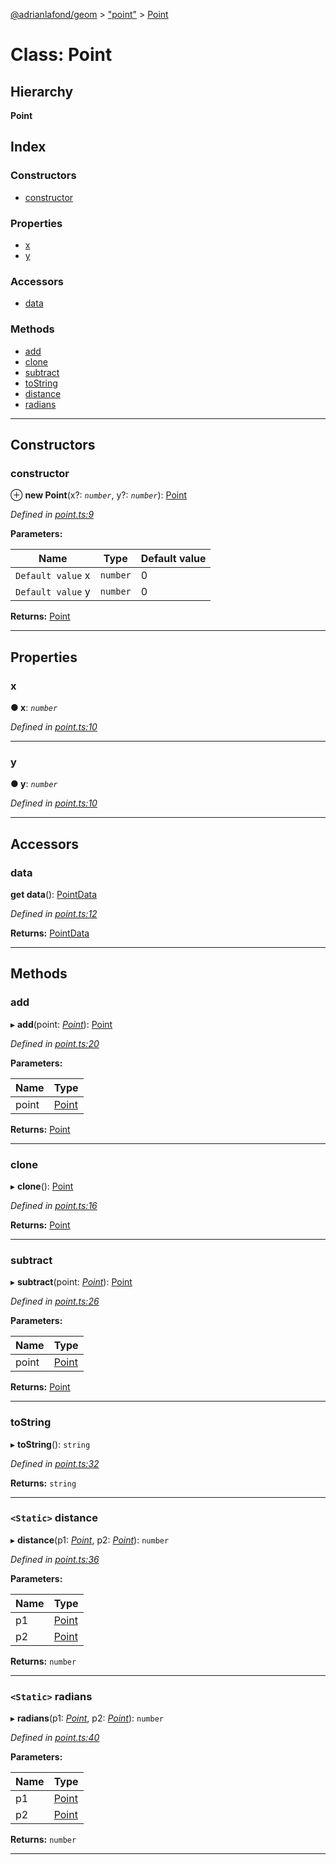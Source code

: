 [@adrianlafond/geom](../README.md) > ["point"](../modules/_point_.md) > [Point](../classes/_point_.point.md)

# Class: Point

## Hierarchy

**Point**

## Index

### Constructors

* [constructor](_point_.point.md#constructor)

### Properties

* [x](_point_.point.md#x)
* [y](_point_.point.md#y)

### Accessors

* [data](_point_.point.md#data)

### Methods

* [add](_point_.point.md#add)
* [clone](_point_.point.md#clone)
* [subtract](_point_.point.md#subtract)
* [toString](_point_.point.md#tostring)
* [distance](_point_.point.md#distance)
* [radians](_point_.point.md#radians)

---

## Constructors

<a id="constructor"></a>

###  constructor

⊕ **new Point**(x?: *`number`*, y?: *`number`*): [Point](_point_.point.md)

*Defined in [point.ts:9](https://github.com/adrianlafond/geom/blob/0487d18/src/point.ts#L9)*

**Parameters:**

| Name | Type | Default value |
| ------ | ------ | ------ |
| `Default value` x | `number` | 0 |
| `Default value` y | `number` | 0 |

**Returns:** [Point](_point_.point.md)

___

## Properties

<a id="x"></a>

###  x

**● x**: *`number`*

*Defined in [point.ts:10](https://github.com/adrianlafond/geom/blob/0487d18/src/point.ts#L10)*

___
<a id="y"></a>

###  y

**● y**: *`number`*

*Defined in [point.ts:10](https://github.com/adrianlafond/geom/blob/0487d18/src/point.ts#L10)*

___

## Accessors

<a id="data"></a>

###  data

**get data**(): [PointData](../interfaces/_point_.pointdata.md)

*Defined in [point.ts:12](https://github.com/adrianlafond/geom/blob/0487d18/src/point.ts#L12)*

**Returns:** [PointData](../interfaces/_point_.pointdata.md)

___

## Methods

<a id="add"></a>

###  add

▸ **add**(point: *[Point](_point_.point.md)*): [Point](_point_.point.md)

*Defined in [point.ts:20](https://github.com/adrianlafond/geom/blob/0487d18/src/point.ts#L20)*

**Parameters:**

| Name | Type |
| ------ | ------ |
| point | [Point](_point_.point.md) |

**Returns:** [Point](_point_.point.md)

___
<a id="clone"></a>

###  clone

▸ **clone**(): [Point](_point_.point.md)

*Defined in [point.ts:16](https://github.com/adrianlafond/geom/blob/0487d18/src/point.ts#L16)*

**Returns:** [Point](_point_.point.md)

___
<a id="subtract"></a>

###  subtract

▸ **subtract**(point: *[Point](_point_.point.md)*): [Point](_point_.point.md)

*Defined in [point.ts:26](https://github.com/adrianlafond/geom/blob/0487d18/src/point.ts#L26)*

**Parameters:**

| Name | Type |
| ------ | ------ |
| point | [Point](_point_.point.md) |

**Returns:** [Point](_point_.point.md)

___
<a id="tostring"></a>

###  toString

▸ **toString**(): `string`

*Defined in [point.ts:32](https://github.com/adrianlafond/geom/blob/0487d18/src/point.ts#L32)*

**Returns:** `string`

___
<a id="distance"></a>

### `<Static>` distance

▸ **distance**(p1: *[Point](_point_.point.md)*, p2: *[Point](_point_.point.md)*): `number`

*Defined in [point.ts:36](https://github.com/adrianlafond/geom/blob/0487d18/src/point.ts#L36)*

**Parameters:**

| Name | Type |
| ------ | ------ |
| p1 | [Point](_point_.point.md) |
| p2 | [Point](_point_.point.md) |

**Returns:** `number`

___
<a id="radians"></a>

### `<Static>` radians

▸ **radians**(p1: *[Point](_point_.point.md)*, p2: *[Point](_point_.point.md)*): `number`

*Defined in [point.ts:40](https://github.com/adrianlafond/geom/blob/0487d18/src/point.ts#L40)*

**Parameters:**

| Name | Type |
| ------ | ------ |
| p1 | [Point](_point_.point.md) |
| p2 | [Point](_point_.point.md) |

**Returns:** `number`

___

